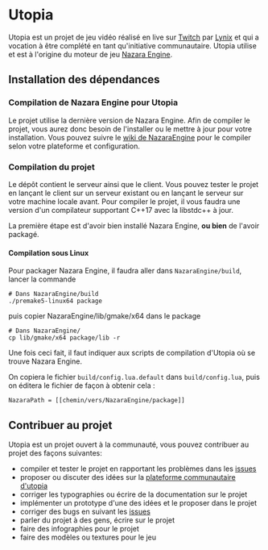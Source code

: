 # Utopia

Utopia est un projet de jeu vidéo réalisé en live sur [Twitch](https://www.twitch.tv/sirlynixvanfrietjes) par [Lynix](https://github.com/DrLynix) et qui a vocation à être complété en tant qu'initiative communautaire.
Utopia utilise et est à l'origine du moteur de jeu [Nazara Engine](https://github.com/DigitalPulseSoftware/NazaraEngine/).

## Installation des dépendances

### Compilation de Nazara Engine pour Utopia

Le projet utilise la dernière version de Nazara Engine. Afin de compiler le projet, vous aurez donc besoin de l'installer ou le mettre à jour pour votre installation.
Vous pouvez suivre le [wiki de NazaraEngine](https://github.com/DigitalPulseSoftware/NazaraEngine/wiki/(FR)-Compiler-le-moteur) pour le compiler selon votre plateforme et configuration.

### Compilation du projet

Le dépôt contient le serveur ainsi que le client. Vous pouvez tester le projet en lançant le client sur un serveur existant ou en lançant le serveur sur votre machine locale avant.
Pour compiler le projet, il vous faudra une version d'un compilateur supportant C++17 avec la libstdc++ à jour.

La première étape est d'avoir bien installé Nazara Engine, **ou bien** de l'avoir packagé.

#### Compilation sous Linux

Pour packager Nazara Engine, il faudra aller dans ``NazaraEngine/build``, lancer la commande

```
# Dans NazaraEngine/build
./premake5-linux64 package
```

puis copier NazaraEngine/lib/gmake/x64 dans le package

```
# Dans NazaraEngine/
cp lib/gmake/x64 package/lib -r
```

Une fois ceci fait, il faut indiquer aux scripts de compilation d'Utopia où se trouve Nazara Engine.

On copiera le fichier ``build/config.lua.default`` dans ``build/config.lua``, puis on éditera le fichier de façon à obtenir cela :

```
NazaraPath = [[chemin/vers/NazaraEngine/package]]
```

## Contribuer au projet

Utopia est un projet ouvert à la communauté, vous pouvez contribuer au projet des façons suivantes:

+ compiler et tester le projet en rapportant les problèmes dans les [issues](https://github.com/DigitalPulseSoftware/Erewhon-Game/issues)
+ proposer ou discuter des idées sur la [plateforme communautaire d'utopia]()
+ corriger les typographies ou écrire de la documentation sur le projet
+ implémenter un prototype d'une des idées et le proposer dans le projet
+ corriger des bugs en suivant les [issues](https://github.com/DigitalPulseSoftware/Erewhon-Game/issues)
+ parler du projet à des gens, écrire sur le projet
+ faire des infographies pour le projet
+ faire des modèles ou textures pour le jeu
